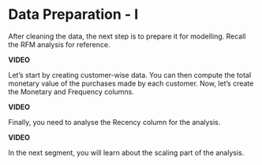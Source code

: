 # Data Preparation - I

After cleaning the data, the next step is to prepare it for modelling. Recall the RFM analysis for reference.

**VIDEO**

Let’s start by creating customer-wise data. You can then compute the total monetary value of the purchases made by each customer. Now, let’s create the Monetary and Frequency columns.

**VIDEO**

Finally, you need to analyse the Recency column for the analysis.

**VIDEO**

In the next segment, you will learn about the scaling part of the analysis.